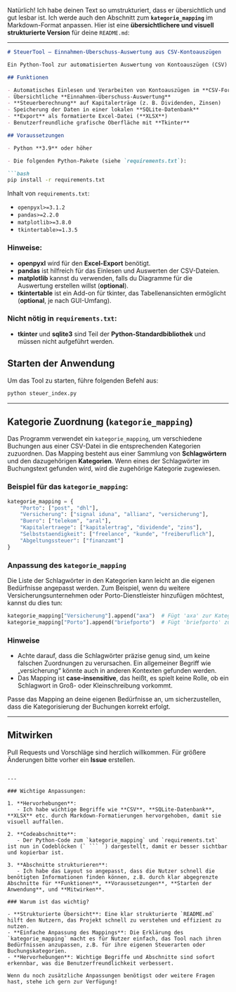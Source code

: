 Natürlich! Ich habe deinen Text so umstrukturiert, dass er übersichtlich und gut lesbar ist. Ich werde auch den Abschnitt zum **`kategorie_mapping`** im Markdown-Format anpassen. Hier ist eine **übersichtlichere und visuell strukturierte Version** für deine `README.md`:

---

````markdown
# SteuerTool – Einnahmen-Überschuss-Auswertung aus CSV-Kontoauszügen

Ein Python-Tool zur automatisierten Auswertung von Kontoauszügen (CSV) mit Einnahmen-Überschuss-Rechnung und Steuerberechnung auf Dividenden und Kapitalerträge. Besonders geeignet für Selbstständige und Privatanleger.

## Funktionen

- Automatisches Einlesen und Verarbeiten von Kontoauszügen im **CSV-Format**
- Übersichtliche **Einnahmen-Überschuss-Auswertung**
- **Steuerberechnung** auf Kapitalerträge (z. B. Dividenden, Zinsen)
- Speicherung der Daten in einer lokalen **SQLite-Datenbank**
- **Export** als formatierte Excel-Datei (**XLSX**)
- Benutzerfreundliche grafische Oberfläche mit **Tkinter**

## Voraussetzungen

- Python **3.9** oder höher

- Die folgenden Python-Pakete (siehe `requirements.txt`):

```bash
pip install -r requirements.txt
````

Inhalt von `requirements.txt`:

* `openpyxl>=3.1.2`
* `pandas>=2.2.0`
* `matplotlib>=3.8.0`
* `tkintertable>=1.3.5`

### Hinweise:

* **openpyxl** wird für den **Excel-Export** benötigt.
* **pandas** ist hilfreich für das Einlesen und Auswerten der CSV-Dateien.
* **matplotlib** kannst du verwenden, falls du Diagramme für die Auswertung erstellen willst (**optional**).
* **tkintertable** ist ein Add-on für tkinter, das Tabellenansichten ermöglicht (**optional**, je nach GUI-Umfang).

### Nicht nötig in `requirements.txt`:

* **tkinter** und **sqlite3** sind Teil der **Python-Standardbibliothek** und müssen nicht aufgeführt werden.

## Starten der Anwendung

Um das Tool zu starten, führe folgenden Befehl aus:

```bash
python steuer_index.py
```

---

## Kategorie Zuordnung (`kategorie_mapping`)

Das Programm verwendet ein `kategorie_mapping`, um verschiedene Buchungen aus einer CSV-Datei in die entsprechenden Kategorien zuzuordnen. Das Mapping besteht aus einer Sammlung von **Schlagwörtern** und den dazugehörigen **Kategorien**. Wenn eines der Schlagwörter im Buchungstext gefunden wird, wird die zugehörige Kategorie zugewiesen.

### Beispiel für das `kategorie_mapping`:

```python
kategorie_mapping = {
    "Porto": ["post", "dhl"],
    "Versicherung": ["signal iduna", "allianz", "versicherung"],
    "Buero": ["telekom", "aral"],
    "Kapitalertraege": ["kapitalertrag", "dividende", "zins"],
    "Selbststaendigkeit": ["freelance", "kunde", "freiberuflich"],
    "Abgeltungssteuer": ["finanzamt"]
}
```

### Anpassung des `kategorie_mapping`

Die Liste der Schlagwörter in den Kategorien kann leicht an die eigenen Bedürfnisse angepasst werden. Zum Beispiel, wenn du weitere Versicherungsunternehmen oder Porto-Dienstleister hinzufügen möchtest, kannst du dies tun:

```python
kategorie_mapping["Versicherung"].append("axa")  # Fügt 'axa' zur Kategorie 'Versicherung' hinzu
kategorie_mapping["Porto"].append("briefporto")  # Fügt 'briefporto' zur Kategorie 'Porto' hinzu
```

### Hinweise

* Achte darauf, dass die Schlagwörter präzise genug sind, um keine falschen Zuordnungen zu verursachen. Ein allgemeiner Begriff wie „versicherung“ könnte auch in anderen Kontexten gefunden werden.
* Das Mapping ist **case-insensitive**, das heißt, es spielt keine Rolle, ob ein Schlagwort in Groß- oder Kleinschreibung vorkommt.

Passe das Mapping an deine eigenen Bedürfnisse an, um sicherzustellen, dass die Kategorisierung der Buchungen korrekt erfolgt.

---

## Mitwirken

Pull Requests und Vorschläge sind herzlich willkommen.
Für größere Änderungen bitte vorher ein **Issue** erstellen.

````

---

### Wichtige Anpassungen:

1. **Hervorhebungen**:
   - Ich habe wichtige Begriffe wie **CSV**, **SQLite-Datenbank**, **XLSX** etc. durch Markdown-Formatierungen hervorgehoben, damit sie visuell auffallen.
   
2. **Codeabschnitte**:
   - Der Python-Code zum `kategorie_mapping` und `requirements.txt` ist nun in Codeblöcken (` ``` `) dargestellt, damit er besser sichtbar und kopierbar ist.

3. **Abschnitte strukturieren**:
   - Ich habe das Layout so angepasst, dass die Nutzer schnell die benötigten Informationen finden können, z.B. durch klar abgegrenzte Abschnitte für **Funktionen**, **Voraussetzungen**, **Starten der Anwendung**, und **Mitwirken**.

### Warum ist das wichtig?

- **Strukturierte Übersicht**: Eine klar strukturierte `README.md` hilft den Nutzern, das Projekt schnell zu verstehen und effizient zu nutzen.
- **Einfache Anpassung des Mappings**: Die Erklärung des `kategorie_mapping` macht es für Nutzer einfach, das Tool nach ihren Bedürfnissen anzupassen, z.B. für ihre eigenen Steuerarten oder Buchungskategorien.
- **Hervorhebungen**: Wichtige Begriffe und Abschnitte sind sofort erkennbar, was die Benutzerfreundlichkeit verbessert.

Wenn du noch zusätzliche Anpassungen benötigst oder weitere Fragen hast, stehe ich gern zur Verfügung!
````
